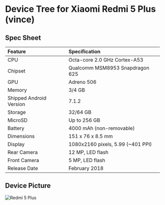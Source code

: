 # Device Tree for Xiaomi Redmi 5 Plus (vince)

## Spec Sheet

| Feature                 | Specification                     |
| :---------------------- | :-------------------------------- |
| CPU                     | Octa-core 2.0 GHz Cortex-A53      |
| Chipset                 | Qualcomm MSM8953 Snapdragon 625   |
| GPU                     | Adreno 506                        |
| Memory                  | 3/4 GB                            |
| Shipped Android Version | 7.1.2                             |
| Storage                 | 32/64 GB                          |
| MicroSD                 | Up to 256 GB                      |
| Battery                 | 4000 mAh (non-removable)          |
| Dimensions              | 151 x 76 x 8.5 mm                 |
| Display                 | 1080x2160 pixels, 5.99 (~401 PPI) |
| Rear Camera             | 12 MP, LED flash                  |
| Front Camera            | 5 MP, LED flash                   |
| Release Date            | February 2018                     |

## Device Picture

![Redmi 5 Plus](https://fdn2.gsmarena.com/vv/pics/xiaomi/xiaomi-redmi-5-plus-2.jpg "Redmi 5 Plus")
